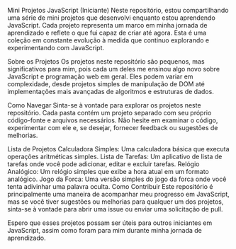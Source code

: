 Mini Projetos JavaScript (Iniciante)
Neste repositório, estou compartilhando uma série de mini projetos que desenvolvi enquanto estou aprendendo JavaScript. Cada projeto representa um marco em minha jornada de aprendizado e reflete o que fui capaz de criar até agora. Esta é uma coleção em constante evolução à medida que continuo explorando e experimentando com JavaScript.

Sobre os Projetos
Os projetos neste repositório são pequenos, mas significativos para mim, pois cada um deles me ensinou algo novo sobre JavaScript e programação web em geral. Eles podem variar em complexidade, desde projetos simples de manipulação de DOM até implementações mais avançadas de algoritmos e estruturas de dados.

Como Navegar
Sinta-se à vontade para explorar os projetos neste repositório. Cada pasta contém um projeto separado com seu próprio código-fonte e arquivos necessários. Não hesite em examinar o código, experimentar com ele e, se desejar, fornecer feedback ou sugestões de melhorias.

Lista de Projetos
Calculadora Simples: Uma calculadora básica que executa operações aritméticas simples.
Lista de Tarefas: Um aplicativo de lista de tarefas onde você pode adicionar, editar e excluir tarefas.
Relógio Analógico: Um relógio simples que exibe a hora atual em um formato analógico.
Jogo da Forca: Uma versão simples do jogo da forca onde você tenta adivinhar uma palavra oculta.
Como Contribuir
Este repositório é principalmente uma maneira de acompanhar meu progresso em JavaScript, mas se você tiver sugestões ou melhorias para qualquer um dos projetos, sinta-se à vontade para abrir uma issue ou enviar uma solicitação de pull.

Espero que esses projetos possam ser úteis para outros iniciantes em JavaScript, assim como foram para mim durante minha jornada de aprendizado.
